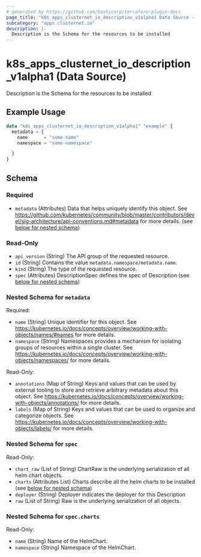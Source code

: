 ```yaml
---
# generated by https://github.com/hashicorp/terraform-plugin-docs
page_title: "k8s_apps_clusternet_io_description_v1alpha1 Data Source - terraform-provider-k8s"
subcategory: "apps.clusternet.io"
description: |-
  Description is the Schema for the resources to be installed
---
```


# k8s_apps_clusternet_io_description_v1alpha1 (Data Source)

Description is the Schema for the resources to be installed

## Example Usage

```terraform
data "k8s_apps_clusternet_io_description_v1alpha1" "example" {
  metadata = {
    name      = "some-name"
    namespace = "some-namespace"

  }
}
```

<!-- schema generated by tfplugindocs -->
## Schema

### Required

- `metadata` (Attributes) Data that helps uniquely identify this object. See https://github.com/kubernetes/community/blob/master/contributors/devel/sig-architecture/api-conventions.md#metadata for more details. (see [below for nested schema](#nestedatt--metadata))

### Read-Only

- `api_version` (String) The API group of the requested resource.
- `id` (String) Contains the value `metadata.namespace/metadata.name`.
- `kind` (String) The type of the requested resource.
- `spec` (Attributes) DescriptionSpec defines the spec of Description (see [below for nested schema](#nestedatt--spec))

<a id="nestedatt--metadata"></a>
### Nested Schema for `metadata`

Required:

- `name` (String) Unique identifier for this object. See https://kubernetes.io/docs/concepts/overview/working-with-objects/names/#names for more details.
- `namespace` (String) Namespaces provides a mechanism for isolating groups of resources within a single cluster. See https://kubernetes.io/docs/concepts/overview/working-with-objects/namespaces/ for more details.

Read-Only:

- `annotations` (Map of String) Keys and values that can be used by external tooling to store and retrieve arbitrary metadata about this object. See https://kubernetes.io/docs/concepts/overview/working-with-objects/annotations/ for more details.
- `labels` (Map of String) Keys and values that can be used to organize and categorize objects. See https://kubernetes.io/docs/concepts/overview/working-with-objects/labels/ for more details.


<a id="nestedatt--spec"></a>
### Nested Schema for `spec`

Read-Only:

- `chart_raw` (List of String) ChartRaw is the underlying serialization of all helm chart objects.
- `charts` (Attributes List) Charts describe all the helm charts to be installed (see [below for nested schema](#nestedatt--spec--charts))
- `deployer` (String) Deployer indicates the deployer for this Description
- `raw` (List of String) Raw is the underlying serialization of all objects.

<a id="nestedatt--spec--charts"></a>
### Nested Schema for `spec.charts`

Read-Only:

- `name` (String) Name of the HelmChart.
- `namespace` (String) Namespace of the HelmChart.
